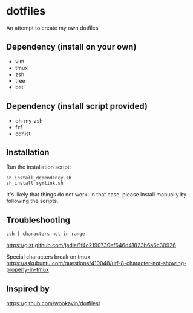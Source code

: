 # dotfiles
An attempt to create my own dotfiles


## Dependency (install on your own)
- vim
- tmux
- zsh
- tree
- bat


## Dependency (install script provided)
- oh-my-zsh
- fzf
- cdhist


## Installation
Run the installation script:
```
sh install_dependency.sh
sh_install_symlink.sh
```
It's likely that things do not work.
In that case, please install manually by following the scripts.


## Troubleshooting
```
zsh | characters not in range
```
https://gist.github.com/jadia/1f4c2190730ef646d41823b6a6c30926

Special characters break on tmux
https://askubuntu.com/questions/410048/utf-8-character-not-showing-properly-in-tmux


## Inspired by
https://github.com/wookayin/dotfiles/
